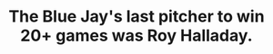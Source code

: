---
title:      
  - The Blue Jay's last pitcher to win 20+ games was Roy Halladay.
secondary:
  - He did it in 2008. He went 20-11, finishing 2nd in Cy Young voting.
reference:
---